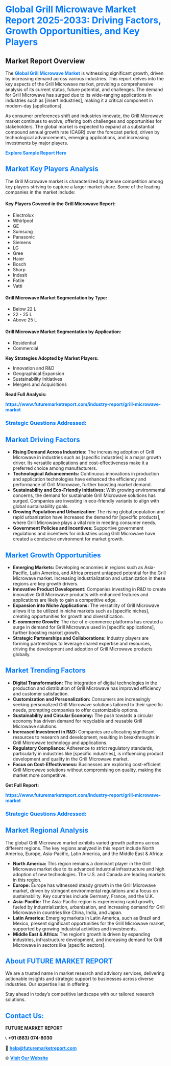 <h1 style="color: #007BFF;">Global Grill Microwave Market Report 2025-2033: Driving Factors, Growth Opportunities, and Key Players</h1>

<section id="overview">
<h2>Market Report Overview</h2>
<p>The <a href="https://www.futuremarketreport.com/industry-report/grill-microwave-market" style="color: #007BFF; text-decoration: none;"><strong>Global Grill Microwave Market</strong></a> is witnessing significant growth, driven by increasing demand across various industries. This report delves into the key aspects of the Grill Microwave market, providing a comprehensive analysis of its current status, future potential, and challenges. The demand for Grill Microwave has surged due to its wide-ranging applications in industries such as [insert industries], making it a critical component in modern-day [applications].</p>
<p>As consumer preferences shift and industries innovate, the Grill Microwave market continues to evolve, offering both challenges and opportunities for stakeholders. The global market is expected to expand at a substantial compound annual growth rate (CAGR) over the forecast period, driven by technological advancements, emerging applications, and increasing investments by major players.</p>
</section>

<section id="overview">
<p><a href="https://www.futuremarketreport.com/request-sample/reportId=40508" style="color: #007BFF; text-decoration: none;"><strong>Explore Sample Report Here</strong></a></p>
</section>

<section id="key-players">
<h2 style="color: #007BFF;">Market Key Players Analysis</h2>
<p>The Grill Microwave market is characterized by intense competition among key players striving to capture a larger market share. Some of the leading companies in the market include:</p>
<h4>Key Players Covered in the Grill Microwave Report:</h4>
<ul><li>Electrolux</li><li>Whirlpool</li><li>GE</li><li>Sumsung</li><li>Panasonic</li><li>Siemens</li><li>LG</li><li>Gree</li><li>Haier</li><li>Bosch</li><li>Sharp</li><li>Indesit</li><li>Fotile</li><li>Vatti</li></ul>
<h4>Grill Microwave Market Segmentation by Type:</h4>
<ul><li>Below 22 L</li><li>22 - 25 L</li><li>Above 25 L</li></ul>

<h4>Grill Microwave Market Segmentation by Application:</h4>
<ul><li>Residential</li><li>Commercial</li></ul>
<p><strong>Key Strategies Adopted by Market Players:</strong></p>
<ul>
<li>Innovation and R&D</li>
<li>Geographical Expansion</li>
<li>Sustainability Initiatives</li>
<li>Mergers and Acquisitions</li>
</ul>
</section>

<section>
<p><strong>Read Full Analysis: </strong></p><a href="https://www.futuremarketreport.com/industry-report/grill-microwave-market" style="color: #007BFF; text-decoration: none;"><strong>https://www.futuremarketreport.com/industry-report/grill-microwave-market</strong></a>
<h3 style="color: #007BFF;">Strategic Questions Addressed:</h3>
</section>

<section id="driving-factors">
<h2 style="color: #007BFF;">Market Driving Factors</h2>
<ul>
<li><strong>Rising Demand Across Industries:</strong> The increasing adoption of Grill Microwave in industries such as [specific industries] is a major growth driver. Its versatile applications and cost-effectiveness make it a preferred choice among manufacturers.</li>
<li><strong>Technological Advancements:</strong> Continuous innovations in production and application technologies have enhanced the efficiency and performance of Grill Microwave, further boosting market demand.</li>
<li><strong>Sustainability and Eco-Friendly Initiatives:</strong> With growing environmental concerns, the demand for sustainable Grill Microwave solutions has surged. Companies are investing in eco-friendly variants to align with global sustainability goals.</li>
<li><strong>Growing Population and Urbanization:</strong> The rising global population and rapid urbanization have increased the demand for [specific products], where Grill Microwave plays a vital role in meeting consumer needs.</li>
<li><strong>Government Policies and Incentives:</strong> Supportive government regulations and incentives for industries using Grill Microwave have created a conducive environment for market growth.</li>
</ul>
</section>

<section id="growth-opportunities">
<h2 style="color: #007BFF;">Market Growth Opportunities</h2>
<ul>
<li><strong>Emerging Markets:</strong> Developing economies in regions such as Asia-Pacific, Latin America, and Africa present untapped potential for the Grill Microwave market. Increasing industrialization and urbanization in these regions are key growth drivers.</li>
<li><strong>Innovative Product Development:</strong> Companies investing in R&D to create innovative Grill Microwave products with enhanced features and applications are likely to gain a competitive edge.</li>
<li><strong>Expansion into Niche Applications:</strong> The versatility of Grill Microwave allows it to be utilized in niche markets such as [specific niches], creating opportunities for growth and diversification.</li>
<li><strong>E-commerce Growth:</strong> The rise of e-commerce platforms has created a surge in demand for Grill Microwave used in [specific applications], further boosting market growth.</li>
<li><strong>Strategic Partnerships and Collaborations:</strong> Industry players are forming partnerships to leverage shared expertise and resources, driving the development and adoption of Grill Microwave products globally.</li>
</ul>
</section>

<section id="trending-factors">
<h2 style="color: #007BFF;">Market Trending Factors</h2>
<ul>
<li><strong>Digital Transformation:</strong> The integration of digital technologies in the production and distribution of Grill Microwave has improved efficiency and customer satisfaction.</li>
<li><strong>Customization and Personalization:</strong> Consumers are increasingly seeking personalized Grill Microwave solutions tailored to their specific needs, prompting companies to offer customizable options.</li>
<li><strong>Sustainability and Circular Economy:</strong> The push towards a circular economy has driven demand for recyclable and reusable Grill Microwave solutions.</li>
<li><strong>Increased Investment in R&D:</strong> Companies are allocating significant resources to research and development, resulting in breakthroughs in Grill Microwave technology and applications.</li>
<li><strong>Regulatory Compliance:</strong> Adherence to strict regulatory standards, particularly in industries like [specific industries], is influencing product development and quality in the Grill Microwave market.</li>
<li><strong>Focus on Cost-Effectiveness:</strong> Businesses are exploring cost-efficient Grill Microwave solutions without compromising on quality, making the market more competitive.</li>
</ul>
</section>

<section>
<p><strong>Get Full Report: </strong></p><a href="https://www.futuremarketreport.com/industry-report/grill-microwave-market" style="color: #007BFF; text-decoration: none;"><strong>https://www.futuremarketreport.com/industry-report/grill-microwave-market</strong></a>
<h3 style="color: #007BFF;">Strategic Questions Addressed:</h3>
</section>


<section id="regional-analysis">
<h2 style="color: #007BFF;">Market Regional Analysis</h2>
<p>The global Grill Microwave market exhibits varied growth patterns across different regions. The key regions analyzed in this report include North America, Europe, Asia-Pacific, Latin America, and the Middle East & Africa:</p>
<ul>
<li><strong>North America:</strong> This region remains a dominant player in the Grill Microwave market due to its advanced industrial infrastructure and high adoption of new technologies. The U.S. and Canada are leading markets in this region.</li>
<li><strong>Europe:</strong> Europe has witnessed steady growth in the Grill Microwave market, driven by stringent environmental regulations and a focus on sustainability. Key countries include Germany, France, and the U.K.</li>
<li><strong>Asia-Pacific:</strong> The Asia-Pacific region is experiencing rapid growth, fueled by industrialization, urbanization, and increasing demand for Grill Microwave in countries like China, India, and Japan.</li>
<li><strong>Latin America:</strong> Emerging markets in Latin America, such as Brazil and Mexico, present significant opportunities for the Grill Microwave market, supported by growing industrial activities and investments.</li>
<li><strong>Middle East & Africa:</strong> The region’s growth is driven by expanding industries, infrastructure development, and increasing demand for Grill Microwave in sectors like [specific sectors].</li>
</ul>
</section>

<footer>
<h2 style="color: #007BFF;">About FUTURE MARKET REPORT</h2>
<p>We are a trusted name in market research and advisory services, delivering actionable insights and strategic support to businesses across diverse industries. Our expertise lies in offering:</p>

<p>Stay ahead in today’s competitive landscape with our tailored research solutions.</p>

<h2 style="color: #007BFF;">Contact Us:</h2>
<p><strong>FUTURE MARKET REPORT</strong></p>
<p>📞 <strong>+91 (883) 074-8030</strong></p>
<p>📧 <strong><a href="mailto:help@futuremarketreport.com" style="color: #007BFF;">help@futuremarketreport.com</a></strong></p>
<p>🌐 <strong><a href="https://www.futuremarketreport.com/" style="color: #007BFF;">Visit Our Website</a></strong></p>
</footer>